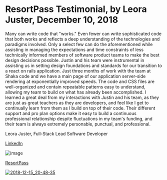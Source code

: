 # ResortPass Testimonial, by Leora Juster, December 10, 2018

Many can write code that "works." Even fewer can write sophisticated code that both works and reflects a deep understanding of the technologies and paradigms involved. Only a select few can do the aforementioned while assisting in managing the expectations and time constraints of less technically informed members of software product teams to make the best design decisions possible. Justin and his team were instrumental in assisting us in setting design foundations and standards for our transition to a react on rails application. Just three months of work with the team at Shaka code and we have a main page of our application server-side rendering at exponentially improved speeds. The code and CSS files are well-organized and contain repeatable patterns easy to understand, allowing my team to build on what has already been accomplished. I learned a great deal from my interactions with Justin and his team, as they are just as great teachers as they are developers, and feel like I get to continually learn from them as I build on top of their code. Their different support and pro plan options make it easy to build a continuous professional relationship despite fluctuations in my team's funding, and their team is always extremely personable, punctual, and professional.

Leora Juster, Full-Stack Lead Software Developer

[LinkedIn](https://www.linkedin.com/in/leora-juster-38933050)

![image](https://user-images.githubusercontent.com/1118459/50050877-30399b00-00ab-11e9-9e52-2977de45ccae.png)

[ResortPass](https://resortpass.com/)

[![2018-12-15_20-48-35](https://user-images.githubusercontent.com/1118459/50050866-03858380-00ab-11e9-8588-461112f8045b.png)](https://resortpass.com/)
